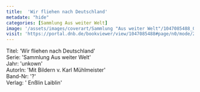 ```yaml
---
title:  'Wir fliehen nach Deutschland'
metadate: "hide"
categories: [Sammlung Aus weiter Welt]
image: '/assets/images/coverart/Sammlung "Aus weiter Welt"/1047085488_00000010.jpg'
visit: 'https://portal.dnb.de/bookviewer/view/1047085488#page/n0/mode/2up'
---
```

Titel: 'Wir fliehen nach Deutschland' <br>
Serie: 'Sammlung Aus weiter Welt' <br>
Jahr: 'unkown' <br>
AutorIn: 'Mit Bildern v. Karl Mühlmeister' <br>
Band-Nr: '?' <br>
Verlag: ' Enßlin  Laiblin'